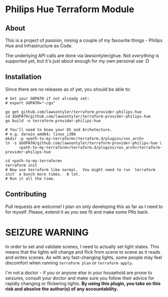 # Philips Hue Terraform Module

## About 

This is a project of passion, mixing a couple of my favourite things - Philips Hue and Infrastructure as Code.

The underlying API calls are done via lawsontyler/ghue.  Not _everything_ is supported yet, but it's just about enough
for my own personal use :D

## Installation

Since there are no releases as of yet, you should be able to:

```
# Set your GOPATH if not already set:
# export GOPATH="~/go"

go get github.com/lawsontyler/terraform-provider-philips-hue
cd $GOPATH/github.com/lawsontyler/terraform-provider-philips-hue
go build -o terraform-provider-philips-hue

# You'll need to know your OS and Archetecture.
# e.g. darwin_amd64; linux_i386
mkdir -p <path-to-my-terraform>/terraform.d/plugins/<os_arch>
ln -s $GOPATH/github.com/lawsontyler/terraform-provider-philips-hue \
      <path-to-my-terraform>/terraform.d/plugins/<os_arch>/terraform-provider-philips-hue

cd <path-to-my-terraform>
terraform init
# Now use terraform like normal.  You might need to run `terraform init` a bunch more times.  A lot.
# Run it all the time.
```

## Contributing

Pull requests are welcome!  I plan on only developing this as far as I need to for myself.  Please, extend it as you see
fit and make some PRs back.

# SEIZURE WARNING

In order to set and validate scenes, I need to actually set light states.  This means that the lights will change and flick from
scene to scene as it reads and writes scenes.  As with any fast-changing lights, some people may feel discomfort when
running `terraform plan` or `terraform apply`.

I'm not a doctor - if you or anyone else in your household are prone to seizures, consult your doctor and make sure you
follow their advice for rapidly changing or flickering lights.  **By using this plugin, you take on this risk and absolve
the author(s) of any accountability.**

